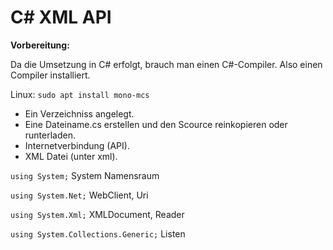 # C# XML API

__Vorbereitung:__

Da die Umsetzung in C# erfolgt, brauch man einen C#-Compiler.
Also einen Compiler installiert.

Linux:
`sudo apt install mono-mcs`

- Ein Verzeichniss angelegt.
- Eine Dateiname.cs erstellen und den Scource reinkopieren oder runterladen.
- Internetverbindung (API).
- XML Datei (unter xml).


`using System;` System Namensraum

`using System.Net;` WebClient, Uri

`using System.Xml;` XMLDocument, Reader

`using System.Collections.Generic;` Listen

